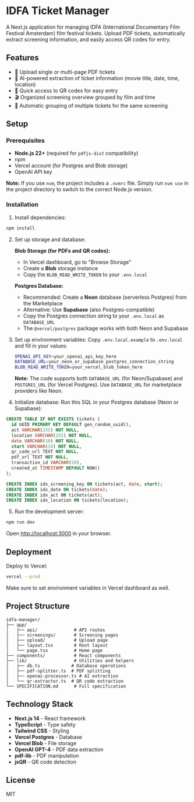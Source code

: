 # IDFA Ticket Manager

A Next.js application for managing IDFA (International Documentary Film Festival Amsterdam) film festival tickets. Upload PDF tickets, automatically extract screening information, and easily access QR codes for entry.

## Features

- 📄 Upload single or multi-page PDF tickets
- 🤖 AI-powered extraction of ticket information (movie title, date, time, location)
- 📱 Quick access to QR codes for easy entry
- 🎬 Organized screening overview grouped by film and time
- 🔄 Automatic grouping of multiple tickets for the same screening

## Setup

### Prerequisites

- **Node.js 22+** (required for `pdfjs-dist` compatibility)
- npm
- Vercel account (for Postgres and Blob storage)
- OpenAI API key

**Note:** If you use `nvm`, the project includes a `.nvmrc` file. Simply run `nvm use` in the project directory to switch to the correct Node.js version.

### Installation

1. Install dependencies:
```bash
npm install
```

2. Set up storage and database:
   
   **Blob Storage (for PDFs and QR codes):**
   - In Vercel dashboard, go to "Browse Storage"
   - Create a **Blob** storage instance
   - Copy the `BLOB_READ_WRITE_TOKEN` to your `.env.local`

   **Postgres Database:**
   - Recommended: Create a **Neon** database (serverless Postgres) from the Marketplace
   - Alternative: Use **Supabase** (also Postgres-compatible)
   - Copy the Postgres connection string to your `.env.local` as `DATABASE_URL`
   - The `@vercel/postgres` package works with both Neon and Supabase

3. Set up environment variables:
   Copy `.env.local.example` to `.env.local` and fill in your values:
   ```bash
   OPENAI_API_KEY=your_openai_api_key_here
   DATABASE_URL=your_neon_or_supabase_postgres_connection_string
   BLOB_READ_WRITE_TOKEN=your_vercel_blob_token_here
   ```
   
   **Note:** The code supports both `DATABASE_URL` (for Neon/Supabase) and `POSTGRES_URL` (for Vercel Postgres). Use `DATABASE_URL` for marketplace providers like Neon.

4. Initialize database:
Run this SQL in your Postgres database (Neon or Supabase):
```sql
CREATE TABLE IF NOT EXISTS tickets (
  id UUID PRIMARY KEY DEFAULT gen_random_uuid(),
  act VARCHAR(255) NOT NULL,
  location VARCHAR(255) NOT NULL,
  date VARCHAR(10) NOT NULL,
  start VARCHAR(10) NOT NULL,
  qr_code_url TEXT NOT NULL,
  pdf_url TEXT NOT NULL,
  transaction_id VARCHAR(50),
  created_at TIMESTAMP DEFAULT NOW()
);

CREATE INDEX idx_screening_key ON tickets(act, date, start);
CREATE INDEX idx_date ON tickets(date);
CREATE INDEX idx_act ON tickets(act);
CREATE INDEX idx_location ON tickets(location);
```

5. Run the development server:
```bash
npm run dev
```

Open [http://localhost:3000](http://localhost:3000) in your browser.

## Deployment

Deploy to Vercel:
```bash
vercel --prod
```

Make sure to set environment variables in Vercel dashboard as well.

## Project Structure

```
idfa-manager/
├── app/
│   ├── api/              # API routes
│   ├── screenings/       # Screening pages
│   ├── upload/           # Upload page
│   ├── layout.tsx        # Root layout
│   └── page.tsx          # Home page
├── components/           # React components
├── lib/                  # Utilities and helpers
│   ├── db.ts            # Database operations
│   ├── pdf-splitter.ts  # PDF splitting
│   ├── openai-processor.ts # AI extraction
│   └── qr-extractor.ts  # QR code extraction
└── SPECIFICATION.md      # Full specification
```

## Technology Stack

- **Next.js 14** - React framework
- **TypeScript** - Type safety
- **Tailwind CSS** - Styling
- **Vercel Postgres** - Database
- **Vercel Blob** - File storage
- **OpenAI GPT-4** - PDF data extraction
- **pdf-lib** - PDF manipulation
- **jsQR** - QR code detection

## License

MIT

